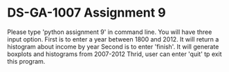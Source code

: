DS-GA-1007 Assignment 9
=======================

Please type 'python assignment 9' in command line.
You will have three input option.
First is to enter a year between 1800 and 2012. It will return a histogram about income by year 
Second is to enter 'finish'. It will generate boxplots and histograms from 2007-2012
Thrid, user can enter 'quit' tp exit this program.


